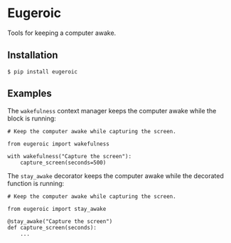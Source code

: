 # Eugeroic

Tools for keeping a computer awake.

## Installation

    $ pip install eugeroic


## Examples

The `wakefulness` context manager keeps the computer awake while the block is running:

    # Keep the computer awake while capturing the screen.

    from eugeroic import wakefulness
    
    with wakefulness("Capture the screen"):
        capture_screen(seconds=500)


The `stay_awake` decorator keeps the computer awake while the decorated function is running:

    # Keep the computer awake while capturing the screen.

    from eugeroic import stay_awake
    
    @stay_awake("Capture the screen")
    def capture_screen(seconds):
        ...
